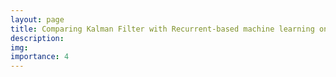```yaml
---
layout: page
title: Comparing Kalman Filter with Recurrent-based machine learning on Satellite Attitude Determination
description: 
img:
importance: 4
---
```


